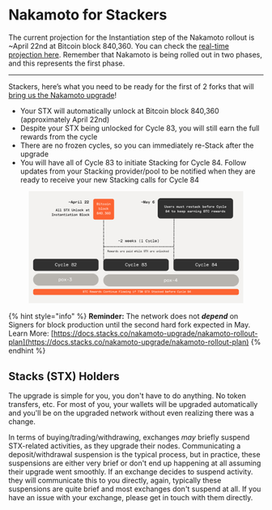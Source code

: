 # Nakamoto for Stackers

The current projection for the Instantiation step of the Nakamoto rollout is \~April 22nd at Bitcoin block 840,360. You can check the [real-time projection here](https://stacks-network.github.io/when-activation/2.5/).  Remember that Nakamoto is being rolled out in two phases, and this represents the first phase.

***

Stackers, here’s what you need to be ready for the first of 2 forks that will [bring us the Nakamoto upgrade](https://docs.stacks.co/nakamoto-upgrade/nakamoto-rollout-plan)!

* Your STX will automatically unlock at Bitcoin block 840,360 (approximately April 22nd)
* Despite your STX being unlocked for Cycle 83, you will still earn the full rewards from the cycle
* There are no frozen cycles, so you can immediately re-Stack after the upgrade
* You will have all of Cycle 83 to initiate Stacking for Cycle 84. Follow updates from your Stacking provider/pool to be notified when they are ready to receive your new Stacking calls for Cycle 84

<figure><img src="../../.gitbook/assets/Stacking Graphic (1).png" alt=""><figcaption></figcaption></figure>

{% hint style="info" %}
**Reminder:** The network does not _**depend**_ on Signers for block production until the second hard fork expected in May. Learn More: [https://docs.stacks.co/nakamoto-upgrade/nakamoto-rollout-plan](https://docs.stacks.co/nakamoto-upgrade/nakamoto-rollout-plan)
{% endhint %}



## Stacks (STX) Holders

The upgrade is simple for you, you don't have to do anything. No token transfers, etc. For most of you, your wallets will be upgraded automatically and you'll be on the upgraded network without even realizing there was a change.&#x20;

In terms of buying/trading/withdrawing, exchanges _may_ briefly suspend STX-related activities, as they upgrade their nodes. Communicating a deposit/withdrawal suspension is the typical process, but in practice, these suspensions are either very brief or don't end up happening at all assuming their upgrade went smoothly. If an exchange decides to suspend activity. they will communicate this to you directly, again, typically these suspensions are quite brief and most exchanges don't suspend at all. If you have an issue with your exchange, please get in touch with them directly.&#x20;
